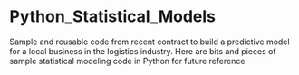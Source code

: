 # Python_Statistical_Models

Sample and reusable code from recent contract to build a predictive model for a local business in the logistics industry.
Here are bits and pieces of sample statistical modeling code in Python for future reference
